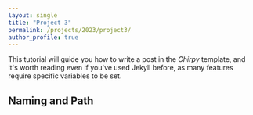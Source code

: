 ```yaml
---
layout: single
title: "Project 3"
permalink: /projects/2023/project3/
author_profile: true
---
```


This tutorial will guide you how to write a post in the _Chirpy_ template, and it's worth reading even if you've used Jekyll before, as many features require specific variables to be set.

## Naming and Path
